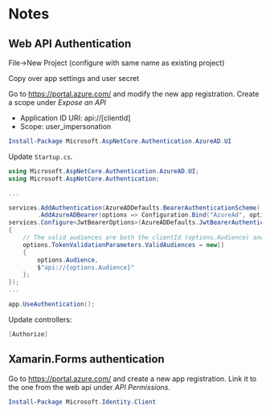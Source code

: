 # Notes

## Web API Authentication

File->New Project (configure with same name as existing project)

Copy over app settings and user secret

Go to <https://portal.azure.com/> and modify the new app registration. 
Create a scope under *Expose an API*

- Application ID URI: api://[clientId]
- Scope: user_impersonation

```powershell
Install-Package Microsoft.AspNetCore.Authentication.AzureAD.UI
```

Update `Startup.cs`.

```csharp
using Microsoft.AspNetCore.Authentication.AzureAD.UI;
using Microsoft.AspNetCore.Authentication;

...

services.AddAuthentication(AzureADDefaults.BearerAuthenticationScheme)
        .AddAzureADBearer(options => Configuration.Bind("AzureAd", options));
services.Configure<JwtBearerOptions>(AzureADDefaults.JwtBearerAuthenticationScheme, options =>
{
    // The valid audiences are both the clientId (options.Audience) and api://{clientId}
    options.TokenValidationParameters.ValidAudiences = new[]
    {
        options.Audience,
        $"api://{options.Audience}"
    };
});
...

app.UseAuthentication();
```

Update controllers:

```csharp
[Authorize]
```

## Xamarin.Forms authentication

Go to <https://portal.azure.com/> and create a new app registration. 
Link it to the one from the web api under *API Permissions*.

```powershell
Install-Package Microsoft.Identity.Client
```
